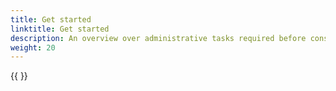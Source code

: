 ```yaml
---
title: Get started
linktitle: Get started
description: An overview over administrative tasks required before consuming events 
weight: 20
---
```


{{ <children/> }}
